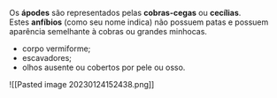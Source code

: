 Os **ápodes** são representados pelas **cobras-cegas** ou **cecílias**. Estes **anfíbios** (como seu nome indica) não possuem patas e possuem aparência semelhante à cobras ou grandes minhocas.

* corpo vermiforme;
* escavadores;
* olhos ausente ou cobertos por pele ou osso.

![[Pasted image 20230124152438.png]]

